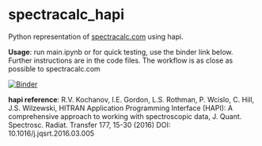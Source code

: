 # spectracalc_hapi
Python representation of [spectracalc.com](www.spectracalc.com) using hapi.

**Usage**:
	run main.ipynb or for quick testing, use the binder link below.
	Further instructions are in the code files. The workflow is as close as possible to spectracalc.com
	
[![Binder](https://mybinder.org/badge_logo.svg)](https://mybinder.org/v2/gh/dermahax/spectracalc_hapi/HEAD?labpath=main.ipynb)


**hapi reference**:
 R.V. Kochanov, I.E. Gordon, L.S. Rothman, P. Wcislo, C. Hill, J.S. Wilzewski,
	   HITRAN Application Programming Interface (HAPI): A comprehensive approach
	   to working with spectroscopic data, J. Quant. Spectrosc. Radiat. Transfer 177, 15-30 (2016)
	   DOI: 10.1016/j.jqsrt.2016.03.005
	   
	   
	 
